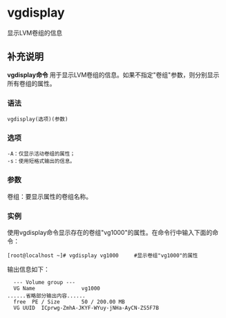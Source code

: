 vgdisplay
===

显示LVM卷组的信息

## 补充说明

**vgdisplay命令** 用于显示LVM卷组的信息。如果不指定"卷组"参数，则分别显示所有卷组的属性。

### 语法

```shell
vgdisplay(选项)(参数)
```

### 选项

```shell
-A：仅显示活动卷组的属性；
-s：使用短格式输出的信息。
```

### 参数

卷组：要显示属性的卷组名称。

### 实例

使用vgdisplay命令显示存在的卷组"vg1000"的属性。在命令行中输入下面的命令：

```shell
[root@localhost ~]# vgdisplay vg1000     #显示卷组"vg1000"的属性
```

输出信息如下：

```shell
  --- Volume group ---
  VG Name               vg1000
......省略部分输出内容......
  free  PE / Size       50 / 200.00 MB
  VG UUID  ICprwg-ZmhA-JKYF-WYuy-jNHa-AyCN-ZS5F7B
```


<!-- Linux命令行搜索引擎：https://jaywcjlove.github.io/linux-command/ -->